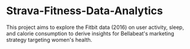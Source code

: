 # Strava-Fitness-Data-Analytics
This project aims to explore the Fitbit data (2016) on user activity, sleep, and calorie consumption to derive insights for Bellabeat's marketing strategy targeting women's health.
